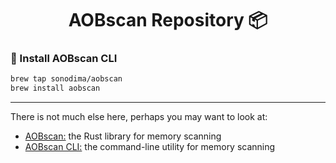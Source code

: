 <h1 align="center">AOBscan Repository 📦</h1>

### 🍺 Install AOBscan CLI

```sh
brew tap sonodima/aobscan
brew install aobscan
```

----

There is not much else here, perhaps you may want to look at:

- [AOBscan:](https://github.com/sonodima/aobscan) the Rust library for memory scanning
- [AOBscan CLI:](https://github.com/sonodima/aobscan-cli) the command-line utility for memory scanning
